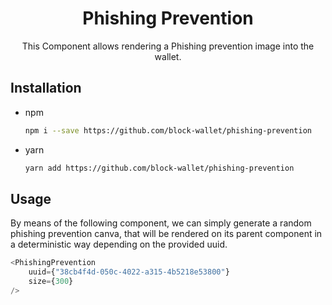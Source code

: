 <div align="center">
  <h1>Phishing Prevention</h1>
  <p>This Component allows rendering a Phishing prevention image into the wallet.</p>
</div>


## Installation

-   npm

    ```bash
    npm i --save https://github.com/block-wallet/phishing-prevention
    ```

-   yarn

    ```bash
    yarn add https://github.com/block-wallet/phishing-prevention
    ```

## Usage
By means of the following component, we can simply generate a random phishing prevention canva, that will be rendered on its parent component
in a deterministic way depending on the provided uuid.

```ts
<PhishingPrevention
    uuid={"38cb4f4d-050c-4022-a315-4b5218e53800"}
    size={300}
/>
```